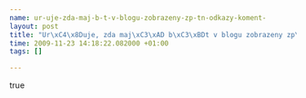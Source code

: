 ```yaml
--- 
name: ur-uje-zda-maj-b-t-v-blogu-zobrazeny-zp-tn-odkazy-koment-
layout: post
title: "Ur\xC4\x8Duje, zda maj\xC3\xAD b\xC3\xBDt v blogu zobrazeny zp\xC4\x9Btn\xC3\xA9 odkazy koment\xC3\xA1\xC5\x99\xC5\xAF."
time: 2009-11-23 14:18:22.082000 +01:00
tags: []

---
```

true
